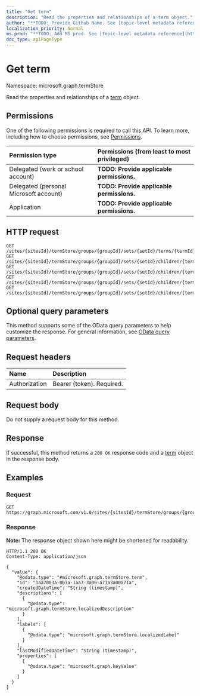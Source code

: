 ```yaml
---
title: "Get term"
description: "Read the properties and relationships of a term object."
author: "**TODO: Provide Github Name. See [topic-level metadata reference](https://msgo.azurewebsites.net/add/document/guidelines/metadata.html#topic-level-metadata)**"
localization_priority: Normal
ms.prod: "**TODO: Add MS prod. See [topic-level metadata reference](https://msgo.azurewebsites.net/add/document/guidelines/metadata.html#topic-level-metadata)**"
doc_type: apiPageType
---
```


# Get term
Namespace: microsoft.graph.termStore



Read the properties and relationships of a [term](../resources/termstore-term.md) object.

## Permissions
One of the following permissions is required to call this API. To learn more, including how to choose permissions, see [Permissions](/graph/permissions-reference).

|Permission type|Permissions (from least to most privileged)|
|:---|:---|
|Delegated (work or school account)|**TODO: Provide applicable permissions.**|
|Delegated (personal Microsoft account)|**TODO: Provide applicable permissions.**|
|Application|**TODO: Provide applicable permissions.**|

## HTTP request

<!-- {
  "blockType": "ignored"
}
-->
``` http
GET /sites/{sitesId}/termStore/groups/{groupId}/sets/{setId}/terms/{termId}
GET /sites/{sitesId}/termStore/groups/{groupId}/sets/{setId}/children/{termId}
GET /sites/{sitesId}/termStore/groups/{groupId}/sets/{setId}/children/{termId}/children/{termId}
GET /sites/{sitesId}/termStore/groups/{groupId}/sets/{setId}/children/{termId}/relations/{relationId}/toTerm
GET /sites/{sitesId}/termStore/groups/{groupId}/sets/{setId}/children/{termId}/relations/{relationId}/fromTerm
```

## Optional query parameters
This method supports some of the OData query parameters to help customize the response. For general information, see [OData query parameters](/graph/query-parameters).

## Request headers
|Name|Description|
|:---|:---|
|Authorization|Bearer {token}. Required.|

## Request body
Do not supply a request body for this method.

## Response

If successful, this method returns a `200 OK` response code and a [term](../resources/termstore-term.md) object in the response body.

## Examples

### Request
<!-- {
  "blockType": "request",
  "name": "get_term"
}
-->
``` http
GET https://graph.microsoft.com/v1.0/sites/{sitesId}/termStore/groups/{groupId}/sets/{setId}/terms/{termId}
```


### Response
**Note:** The response object shown here might be shortened for readability.
<!-- {
  "blockType": "response",
  "truncated": true,
  "@odata.type": "microsoft.graph.termStore.term"
}
-->
``` http
HTTP/1.1 200 OK
Content-Type: application/json

{
  "value": {
    "@odata.type": "#microsoft.graph.termStore.term",
    "id": "1aa7003a-003a-1aa7-3a00-a71a3a00a71a",
    "createdDateTime": "String (timestamp)",
    "descriptions": [
      {
        "@odata.type": "microsoft.graph.termStore.localizedDescription"
      }
    ],
    "labels": [
      {
        "@odata.type": "microsoft.graph.termStore.localizedLabel"
      }
    ],
    "lastModifiedDateTime": "String (timestamp)",
    "properties": [
      {
        "@odata.type": "microsoft.graph.keyValue"
      }
    ]
  }
}
```

